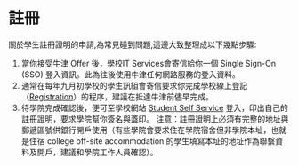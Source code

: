 # 註冊

關於學生註冊證明的申請,為常見碰到問題,這邊大致整理成以下幾點步驟:

1. 當你接受牛津 Offer 後，學校IT Services會寄信給你一個 Single Sign-On (SSO) 登入資訊。此為往後使用牛津任何網路服務的登入資料。
1. 通常在每年九月初學校的學生訊組會寄信要求你完成學校線上登記（[Registration](https://www.ox.ac.uk/students/registration)）的程序，建議在抵達牛津前儘早完成。
1. 待學院完成確認後，便可至學校網站 [Student Self Service](https://www.ox.ac.uk/students/selfservice?wssl=1) 登入，印出自己的註冊證明，要求學院幫你簽名與蓋印。
注意：註冊證明上必須有完整的地址與郵遞區號供銀行開戶使用（有些學院會要求住在學院宿舍但非學院本址，也就是住宿 college off-site accommodation 的學生填寫本址的地址作為聯繫資料及開戶，建議和學院工作人員確認）。

